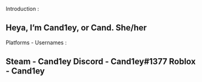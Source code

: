 Introduction :

Heya, I’m Cand1ey, or Cand.
She/her
---
Platforms - Usernames :

Steam - Cand1ey
Discord - Cand1ey#1377
Roblox - Cand1ey
---
